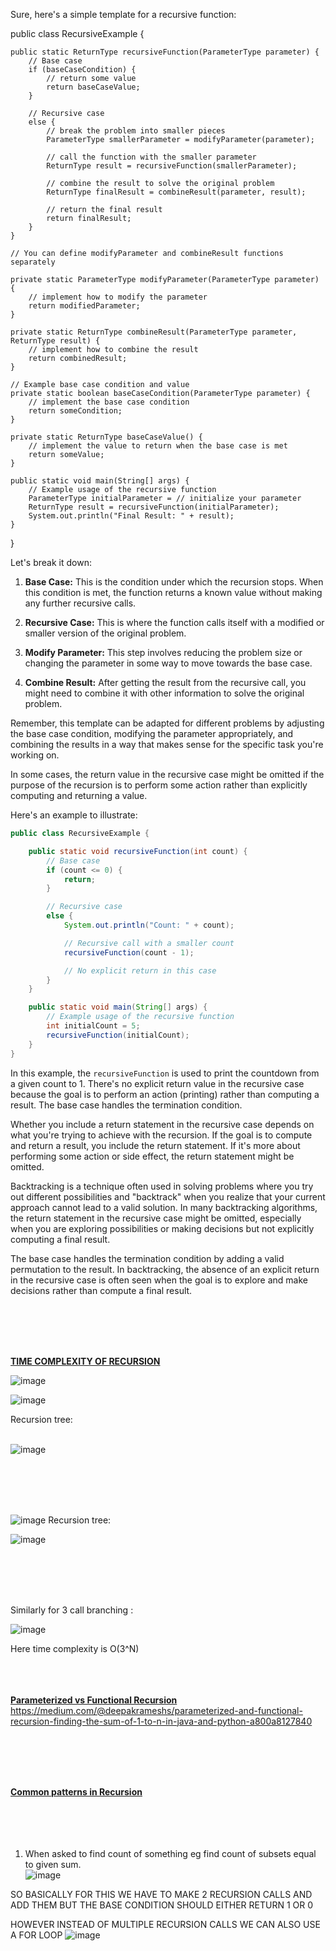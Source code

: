 Sure, here's a simple template for a recursive function:

public class RecursiveExample {

    public static ReturnType recursiveFunction(ParameterType parameter) {
        // Base case
        if (baseCaseCondition) {
            // return some value
            return baseCaseValue;
        }

        // Recursive case
        else {
            // break the problem into smaller pieces
            ParameterType smallerParameter = modifyParameter(parameter);

            // call the function with the smaller parameter
            ReturnType result = recursiveFunction(smallerParameter);

            // combine the result to solve the original problem
            ReturnType finalResult = combineResult(parameter, result);

            // return the final result
            return finalResult;
        }
    }

    // You can define modifyParameter and combineResult functions separately

    private static ParameterType modifyParameter(ParameterType parameter) {
        // implement how to modify the parameter
        return modifiedParameter;
    }

    private static ReturnType combineResult(ParameterType parameter, ReturnType result) {
        // implement how to combine the result
        return combinedResult;
    }

    // Example base case condition and value
    private static boolean baseCaseCondition(ParameterType parameter) {
        // implement the base case condition
        return someCondition;
    }

    private static ReturnType baseCaseValue() {
        // implement the value to return when the base case is met
        return someValue;
    }

    public static void main(String[] args) {
        // Example usage of the recursive function
        ParameterType initialParameter = // initialize your parameter
        ReturnType result = recursiveFunction(initialParameter);
        System.out.println("Final Result: " + result);
    }
}


Let's break it down:

1. **Base Case:** This is the condition under which the recursion stops. When this condition is met, the function returns a known value without making any further recursive calls.

2. **Recursive Case:** This is where the function calls itself with a modified or smaller version of the original problem.

3. **Modify Parameter:** This step involves reducing the problem size or changing the parameter in some way to move towards the base case.

4. **Combine Result:** After getting the result from the recursive call, you might need to combine it with other information to solve the original problem.

Remember, this template can be adapted for different problems by adjusting the base case condition, modifying the parameter appropriately, and combining the results in a way that 
makes sense for the specific task you're working on.


In some cases, the return value in the recursive case might be omitted if the purpose of the recursion is to perform some action rather than explicitly computing and returning a value.

Here's an example to illustrate:

```java
public class RecursiveExample {

    public static void recursiveFunction(int count) {
        // Base case
        if (count <= 0) {
            return;
        }

        // Recursive case
        else {
            System.out.println("Count: " + count);

            // Recursive call with a smaller count
            recursiveFunction(count - 1);

            // No explicit return in this case
        }
    }

    public static void main(String[] args) {
        // Example usage of the recursive function
        int initialCount = 5;
        recursiveFunction(initialCount);
    }
}
```

In this example, the `recursiveFunction` is used to print the countdown from a given count to 1. There's no explicit return value in the recursive case because the goal is to perform an action (printing) rather than computing a result. The base case handles the termination condition.

Whether you include a return statement in the recursive case depends on what you're trying to achieve with the recursion. If the goal is to compute and return a result, you include the return statement. If it's more about performing some action or side effect, the return statement might be omitted.

Backtracking is a technique often used in solving problems where you try out different possibilities and "backtrack" when you realize that your current approach cannot lead to a valid solution. In many backtracking algorithms, the return statement in the recursive case might be omitted, especially when you are exploring possibilities or making decisions but not explicitly computing a final result.

The base case handles the termination condition by adding a valid permutation to the result.
In backtracking, the absence of an explicit return in the recursive case is often seen when the goal is to explore and make decisions rather than compute a final result.

<br />
<br />
<br />
<br />



<ins>**TIME COMPLEXITY OF RECURSION**</ins><br />


![image](https://github.com/gregbg218/DSA/assets/72642906/26adc629-4824-4732-a215-20e59650ca72)

![image](https://github.com/gregbg218/DSA/assets/72642906/ea469996-f145-4aed-af39-7f865c60f3d9)

Recursion tree:<br />
<br />


![image](https://github.com/gregbg218/DSA/assets/72642906/ecef36f3-57a4-471e-8948-027336d79243)

<br />
<br />
<br />
<br />

![image](https://github.com/gregbg218/DSA/assets/72642906/7fe0aee0-a05b-4d22-a4b0-9523ff29d204)
Recursion tree:
<br />

![image](https://github.com/gregbg218/DSA/assets/72642906/7ad95fe0-daac-4ab3-9c21-0b38b1d0abb5)

<br />
<br />
<br />
<br />

Similarly for 3 call branching :
<br />

![image](https://github.com/gregbg218/DSA/assets/72642906/cb81ecbe-6d5b-4a16-b698-c4fb6e9ab5ef)

Here time complexity is O(3^N)
<br />
<br />
<br />
<br />

<ins>**Parameterized vs Functional Recursion**</ins><br />
https://medium.com/@deepakrameshs/parameterized-and-functional-recursion-finding-the-sum-of-1-to-n-in-java-and-python-a800a8127840

<br />
<br />
<br />
<br />

<ins>**Common patterns in Recursion**</ins><br />
<br />
<br />
<br />
<br />
1) When asked to find count of something eg find count of subsets equal to given sum.<br />
![image](https://github.com/gregbg218/DSA/assets/72642906/9a944bea-b6fb-4c32-9cdf-1c0ce6783ab9)

SO BASICALLY FOR THIS WE HAVE TO MAKE 2 RECURSION CALLS AND ADD THEM BUT THE BASE 
CONDITION SHOULD EITHER RETURN 1 OR 0


HOWEVER INSTEAD OF MULTIPLE RECURSION CALLS WE CAN ALSO USE A FOR LOOP
![image](https://github.com/gregbg218/DSA/assets/72642906/47f9ab07-2519-499e-9b0a-3ce1f80ecd0f)


